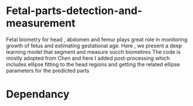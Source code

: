 # Fetal-parts-detection-and-measurement
Fetal biometry for head , abdomen and femur plays great role in monitoring growth of fetus and estimating gestational age.  Here , we present a deep learning model that segment and measure succh biometires
The code is mostly adopted from Chen and here I added post-processing which includes ellipse fitting to the head regions and getting the related ellipse parameters for the predicted parts 
# Dependancy 
